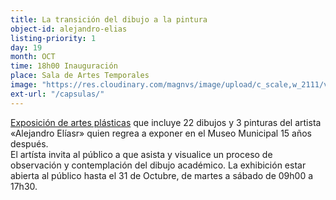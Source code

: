 ```yaml
---
title: La transición del dibujo a la pintura
object-id: alejandro-elias
listing-priority: 1
day: 19
month: OCT
time: 18h00 Inauguración
place: Sala de Artes Temporales
image: "https://res.cloudinary.com/magnvs/image/upload/c_scale,w_2111/v1507309815/alias_q8z83k.jpg"
ext-url: "/capsulas/"
---
```


<u>Exposición de artes plásticas</u> que incluye 22 dibujos y 3 pinturas del artista &laquo;Alejandro Elíasr&raquo; quien regrea a exponer en el Museo Municipal 15 años después.  
El artísta invita al público a que asista y visualice un proceso de observación y contemplación del dibujo académico. La exhibición estar abierta al público hasta el 31 de Octubre, de martes a sábado de 09h00 a 17h30. 
